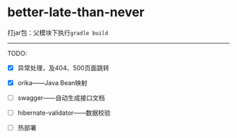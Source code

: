 # better-late-than-never
打jar包：父模块下执行`gradle build`

---
TODO:
- [x] 异常处理，及404、500页面跳转
- [x] orika——Java Bean映射
- [ ] swagger——自动生成接口文档
- [ ] hibernate-validator——数据校验
- [ ] 热部署

